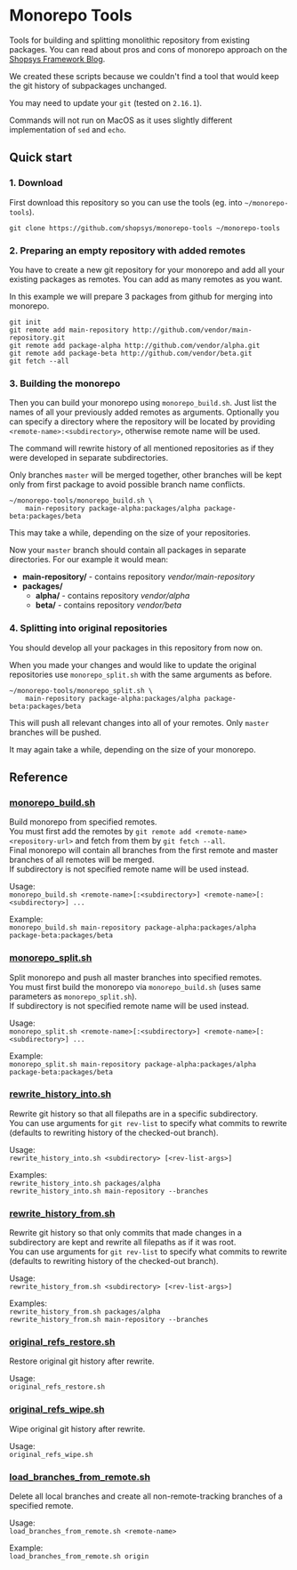 # Monorepo Tools

Tools for building and splitting monolithic repository from existing packages.
You can read about pros and cons of monorepo approach on the [Shopsys Framework Blog](https://blog.shopsys.com/how-to-maintain-multiple-git-repositories-with-ease-61a5e17152e0).

We created these scripts because we couldn't find a tool that would keep the git history of subpackages unchanged.

You may need to update your `git` (tested on `2.16.1`).

Commands will not run on MacOS as it uses slightly different implementation of `sed` and `echo`.

## Quick start

### 1. Download

First download this repository so you can use the tools (eg. into `~/monorepo-tools`).

```
git clone https://github.com/shopsys/monorepo-tools ~/monorepo-tools
```

### 2. Preparing an empty repository with added remotes

You have to create a new git repository for your monorepo and add all your existing packages as remotes.
You can add as many remotes as you want.

In this example we will prepare 3 packages from github for merging into monorepo.

```
git init
git remote add main-repository http://github.com/vendor/main-repository.git
git remote add package-alpha http://github.com/vendor/alpha.git
git remote add package-beta http://github.com/vendor/beta.git
git fetch --all
```

### 3. Building the monorepo

Then you can build your monorepo using `monorepo_build.sh`.
Just list the names of all your previously added remotes as arguments.
Optionally you can specify a directory where the repository will be located by providing `<remote-name>:<subdirectory>`, otherwise remote name will be used.

The command will rewrite history of all mentioned repositories as if they were developed in separate subdirectories.

Only branches `master` will be merged together, other branches will be kept only from first package to avoid possible branch name conflicts.

```
~/monorepo-tools/monorepo_build.sh \
    main-repository package-alpha:packages/alpha package-beta:packages/beta
```

This may take a while, depending on the size of your repositories.

Now your `master` branch should contain all packages in separate directories. For our example it would mean:
* **main-repository/** - contains repository *vendor/main-repository*
* **packages/**
  * **alpha/** - contains repository *vendor/alpha*
  * **beta/** - contains repository *vendor/beta*

### 4. Splitting into original repositories

You should develop all your packages in this repository from now on.

When you made your changes and would like to update the original repositories use `monorepo_split.sh` with the same arguments as before.

```
~/monorepo-tools/monorepo_split.sh \
    main-repository package-alpha:packages/alpha package-beta:packages/beta
```

This will push all relevant changes into all of your remotes.
Only `master` branches will be pushed.

It may again take a while, depending on the size of your monorepo.

## Reference

### [monorepo_build.sh](./monorepo_build.sh)
Build monorepo from specified remotes.  
You must first add the remotes by `git remote add <remote-name> <repository-url>` and fetch from them by `git fetch --all`.  
Final monorepo will contain all branches from the first remote and master branches of all remotes will be merged.  
If subdirectory is not specified remote name will be used instead.

Usage:  
`monorepo_build.sh <remote-name>[:<subdirectory>] <remote-name>[:<subdirectory>] ...`

Example:  
`monorepo_build.sh main-repository package-alpha:packages/alpha package-beta:packages/beta`

### [monorepo_split.sh](./monorepo_split.sh)
Split monorepo and push all master branches into specified remotes.  
You must first build the monorepo via `monorepo_build.sh` (uses same parameters as `monorepo_split.sh`).  
If subdirectory is not specified remote name will be used instead.

Usage:  
`monorepo_split.sh <remote-name>[:<subdirectory>] <remote-name>[:<subdirectory>] ...`

Example:  
`monorepo_split.sh main-repository package-alpha:packages/alpha package-beta:packages/beta`

### [rewrite_history_into.sh](./rewrite_history_into.sh)
Rewrite git history so that all filepaths are in a specific subdirectory.  
You can use arguments for `git rev-list` to specify what commits to rewrite (defaults to rewriting history of the checked-out branch).

Usage:  
`rewrite_history_into.sh <subdirectory> [<rev-list-args>]`

Examples:  
`rewrite_history_into.sh packages/alpha`  
`rewrite_history_into.sh main-repository --branches`

### [rewrite_history_from.sh](./rewrite_history_from.sh)
Rewrite git history so that only commits that made changes in a subdirectory are kept and rewrite all filepaths as if it was root.  
You can use arguments for `git rev-list` to specify what commits to rewrite (defaults to rewriting history of the checked-out branch).

Usage:  
`rewrite_history_from.sh <subdirectory> [<rev-list-args>]`

Examples:  
`rewrite_history_from.sh packages/alpha`  
`rewrite_history_from.sh main-repository --branches`

### [original_refs_restore.sh](./original_refs_restore.sh)
Restore original git history after rewrite.

Usage:  
`original_refs_restore.sh`

### [original_refs_wipe.sh](./original_refs_wipe.sh)
Wipe original git history after rewrite.

Usage:  
`original_refs_wipe.sh`

### [load_branches_from_remote.sh](./load_branches_from_remote.sh)
Delete all local branches and create all non-remote-tracking branches of a specified remote.

Usage:  
`load_branches_from_remote.sh <remote-name>`

Example:  
`load_branches_from_remote.sh origin`

